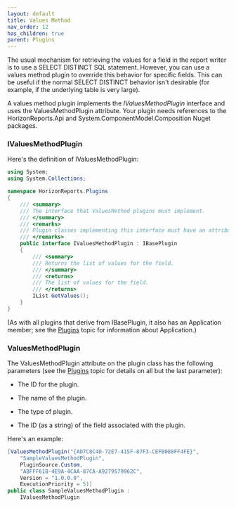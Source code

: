 ```yaml
---
layout: default
title: Values Method
nav_order: 12
has_children: true
parent: Plugins
---
```


The usual mechanism for retrieving the values for a field in the report writer is to use a SELECT DISTINCT SQL statement. However, you can use a values method plugin to override this behavior for specific fields. This can be useful if the normal SELECT DISTINCT behavior isn't desirable (for example, if the underlying table is very large).

A values method plugin implements the *IValuesMethodPlugin* interface and uses the ValuesMethodPlugin attribute. Your plugin needs references to the HorizonReports.Api and System.ComponentModel.Composition Nuget packages.

### IValuesMethodPlugin
Here's the definition of IValuesMethodPlugin:

```csharp
using System;
using System.Collections;

namespace HorizonReports.Plugins
{
    /// <summary>
    /// The interface that ValuesMethod plugins must implement.
    /// </summary>
    /// <remarks>
    /// Plugin classes implementing this interface must have an attribute that implements IValuesMethodPluginMetaData.
    /// </remarks>
    public interface IValuesMethodPlugin : IBasePlugin
    {
        /// <summary>
        /// Returns the list of values for the field.
        /// </summary>
        /// <returns>
        /// The list of values for the field.
        /// </returns>
        IList GetValues();
    }
}
```

(As with all plugins that derive from IBasePlugin, it also has an Application member; see the [Plugins](vfps://Topic/_0OV0T6LZO) topic for information about Application.)

### ValuesMethodPlugin
The ValuesMethodPlugin attribute on the plugin class has the following parameters (see the [Plugins](vfps://Topic/_0OV0T6LZO) topic for details on all but the last parameter):

* The ID for the plugin.

* The name of the plugin.

* The type of plugin.

* The ID (as a string) of the field associated with the plugin.

Here's an example:

```csharp
[ValuesMethodPlugin("{AD7C8C4D-72E7-415F-87F3-CEFB088FF4FE}",
    "SampleValuesMethodPlugin",
    PluginSource.Custom,
    "ABFFF61B-4E9A-4CAA-87CA-A9279579962C",
    Version = "1.0.0.0",
    ExecutionPriority = 5)]
public class SampleValuesMethodPlugin :
    IValuesMethodPlugin
```
